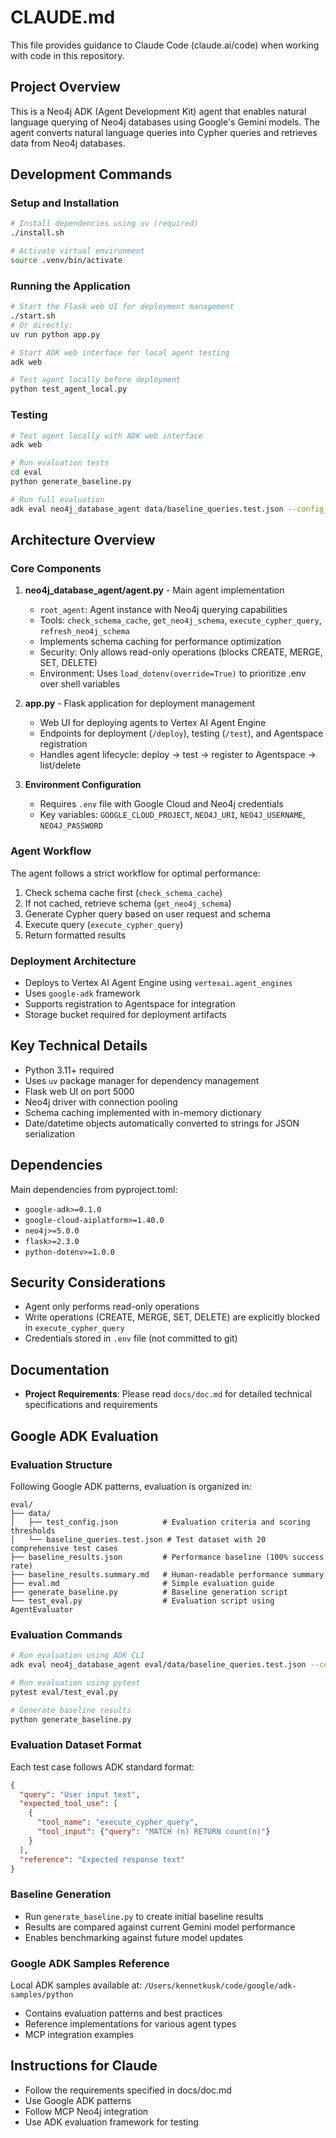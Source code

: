 # CLAUDE.md

This file provides guidance to Claude Code (claude.ai/code) when working with code in this repository.

## Project Overview

This is a Neo4j ADK (Agent Development Kit) agent that enables natural language querying of Neo4j databases using Google's Gemini models. The agent converts natural language queries into Cypher queries and retrieves data from Neo4j databases.

## Development Commands

### Setup and Installation
```bash
# Install dependencies using uv (required)
./install.sh

# Activate virtual environment
source .venv/bin/activate
```

### Running the Application
```bash
# Start the Flask web UI for deployment management
./start.sh
# Or directly:
uv run python app.py

# Start ADK web interface for local agent testing
adk web

# Test agent locally before deployment
python test_agent_local.py
```

### Testing
```bash
# Test agent locally with ADK web interface
adk web

# Run evaluation tests
cd eval
python generate_baseline.py

# Run full evaluation
adk eval neo4j_database_agent data/baseline_queries.test.json --config_file_path data/test_config.json
```

## Architecture Overview

### Core Components

1. **neo4j_database_agent/agent.py** - Main agent implementation
   - `root_agent`: Agent instance with Neo4j querying capabilities
   - Tools: `check_schema_cache`, `get_neo4j_schema`, `execute_cypher_query`, `refresh_neo4j_schema`
   - Implements schema caching for performance optimization
   - Security: Only allows read-only operations (blocks CREATE, MERGE, SET, DELETE)
   - Environment: Uses `load_dotenv(override=True)` to prioritize .env over shell variables

2. **app.py** - Flask application for deployment management
   - Web UI for deploying agents to Vertex AI Agent Engine
   - Endpoints for deployment (`/deploy`), testing (`/test`), and Agentspace registration
   - Handles agent lifecycle: deploy → test → register to Agentspace → list/delete

3. **Environment Configuration**
   - Requires `.env` file with Google Cloud and Neo4j credentials
   - Key variables: `GOOGLE_CLOUD_PROJECT`, `NEO4J_URI`, `NEO4J_USERNAME`, `NEO4J_PASSWORD`

### Agent Workflow

The agent follows a strict workflow for optimal performance:
1. Check schema cache first (`check_schema_cache`)
2. If not cached, retrieve schema (`get_neo4j_schema`)
3. Generate Cypher query based on user request and schema
4. Execute query (`execute_cypher_query`)
5. Return formatted results

### Deployment Architecture

- Deploys to Vertex AI Agent Engine using `vertexai.agent_engines`
- Uses `google-adk` framework
- Supports registration to Agentspace for integration
- Storage bucket required for deployment artifacts

## Key Technical Details

- Python 3.11+ required
- Uses `uv` package manager for dependency management
- Flask web UI on port 5000
- Neo4j driver with connection pooling
- Schema caching implemented with in-memory dictionary
- Date/datetime objects automatically converted to strings for JSON serialization

## Dependencies

Main dependencies from pyproject.toml:
- `google-adk>=0.1.0`
- `google-cloud-aiplatform>=1.40.0`
- `neo4j>=5.0.0`
- `flask>=2.3.0`
- `python-dotenv>=1.0.0`

## Security Considerations

- Agent only performs read-only operations
- Write operations (CREATE, MERGE, SET, DELETE) are explicitly blocked in `execute_cypher_query`
- Credentials stored in `.env` file (not committed to git)

## Documentation
- **Project Requirements**: Please read `docs/doc.md` for detailed technical specifications and requirements

## Google ADK Evaluation

### Evaluation Structure
Following Google ADK patterns, evaluation is organized in:
```
eval/
├── data/
│   ├── test_config.json          # Evaluation criteria and scoring thresholds
│   └── baseline_queries.test.json # Test dataset with 20 comprehensive test cases
├── baseline_results.json         # Performance baseline (100% success rate)
├── baseline_results.summary.md   # Human-readable performance summary
├── eval.md                       # Simple evaluation guide
├── generate_baseline.py          # Baseline generation script
└── test_eval.py                  # Evaluation script using AgentEvaluator
```

### Evaluation Commands
```bash
# Run evaluation using ADK CLI
adk eval neo4j_database_agent eval/data/baseline_queries.test.json --config_file_path eval/data/test_config.json

# Run evaluation using pytest
pytest eval/test_eval.py

# Generate baseline results
python generate_baseline.py
```

### Evaluation Dataset Format
Each test case follows ADK standard format:
```json
{
  "query": "User input text",
  "expected_tool_use": [
    {
      "tool_name": "execute_cypher_query",
      "tool_input": {"query": "MATCH (n) RETURN count(n)"}
    }
  ],
  "reference": "Expected response text"
}
```

### Baseline Generation
- Run `generate_baseline.py` to create initial baseline results
- Results are compared against current Gemini model performance
- Enables benchmarking against future model updates

### Google ADK Samples Reference
Local ADK samples available at: `/Users/kennetkusk/code/google/adk-samples/python`
- Contains evaluation patterns and best practices
- Reference implementations for various agent types
- MCP integration examples

## Instructions for Claude
- Follow the requirements specified in docs/doc.md
- Use Google ADK patterns
- Follow MCP Neo4j integration
- Use ADK evaluation framework for testing